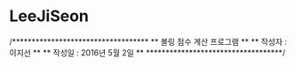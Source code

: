 # LeeJiSeon
/***********************************
 **    볼링 점수 계산 프로그램    **
 **      작성자 : 이지선          **
 **      작성일 : 2016년 5월 2일   **
 ***********************************/
